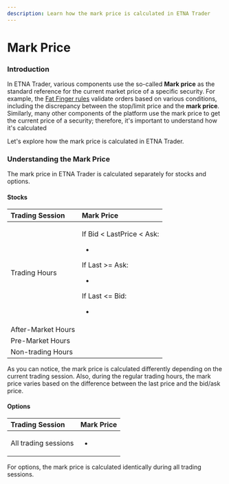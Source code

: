 ```yaml
---
description: Learn how the mark price is calculated in ETNA Trader
---
```


# Mark Price

### Introduction

In ETNA Trader, various components use the so-called **Mark price** as the standard reference for the current market price of a specific security. For example, the [Fat Finger rules](../../knowledge-base/how-to-guides/back-office/configuring-fat-finger-rules.md) validate orders based on various conditions, including the discrepancy between the stop/limit price and the **mark price**. Similarly, many other components of the platform use the mark price to get the current price of a security; therefore, it's important to understand how it's calculated

Let's explore how the mark price is calculated in ETNA Trader.

### Understanding the Mark Price

The mark price in ETNA Trader is calculated separately for stocks and options.

#### Stocks

<table>
  <thead>
    <tr>
      <th style="text-align:left">Trading Session</th>
      <th style="text-align:left">Mark Price</th>
    </tr>
  </thead>
  <tbody>
    <tr>
      <td style="text-align:left">Trading Hours</td>
      <td style="text-align:left">
        <p>If Bid &lt; LastPrice &lt; Ask:</p>
        <ul>
          <li></li>
        </ul>
        <p>If Last &gt;= Ask:</p>
        <ul>
          <li></li>
        </ul>
        <p>If Last &lt;= Bid:</p>
        <ul>
          <li></li>
        </ul>
      </td>
    </tr>
    <tr>
      <td style="text-align:left">After-Market Hours</td>
      <td style="text-align:left"></td>
    </tr>
    <tr>
      <td style="text-align:left">Pre-Market Hours</td>
      <td style="text-align:left"></td>
    </tr>
    <tr>
      <td style="text-align:left">Non-trading Hours</td>
      <td style="text-align:left"></td>
    </tr>
  </tbody>
</table>As you can notice, the mark price is calculated differently depending on the current trading session. Also, during the regular trading hours, the mark price varies based on the difference between the last price and the bid/ask price.

#### Options

<table>
  <thead>
    <tr>
      <th style="text-align:left">Trading Session</th>
      <th style="text-align:left">Mark Price</th>
    </tr>
  </thead>
  <tbody>
    <tr>
      <td style="text-align:left">All trading sessions</td>
      <td style="text-align:left">
        <p></p>
        <ul>
          <li></li>
        </ul>
      </td>
    </tr>
  </tbody>
</table>For options, the mark price is calculated identically during all trading sessions.


